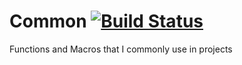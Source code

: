 # Common [![Build Status](https://travis-ci.org/amagura/commoner.svg?branch=master)](https://travis-ci.org/amagura/common)
Functions and Macros that I commonly use in projects

